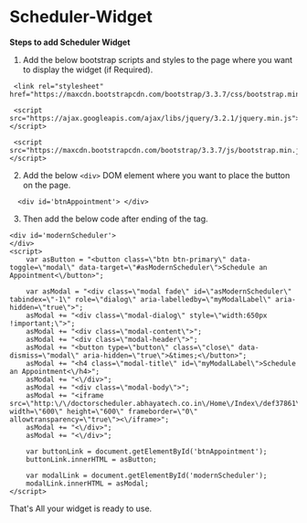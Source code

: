 # Scheduler-Widget
**Steps to add Scheduler Widget**

1. Add the below bootstrap scripts and styles to the page where you want to display the widget (if Required).
```
 <link rel="stylesheet" href="https://maxcdn.bootstrapcdn.com/bootstrap/3.3.7/css/bootstrap.min.css"> 
 
 <script src="https://ajax.googleapis.com/ajax/libs/jquery/3.2.1/jquery.min.js"></script> 
 
 <script src="https://maxcdn.bootstrapcdn.com/bootstrap/3.3.7/js/bootstrap.min.js"></script>
```

2. Add the below ```<div>``` DOM element where you want to place the button on the page.
```
  <div id='btnAppointment'> </div>
```

3. Then add the below code after ending of the </body> tag.
```
<div id='modernScheduler'>
</div>
<script>
    var asButton = "<button class=\"btn btn-primary\" data-toggle=\"modal\" data-target=\"#asModernScheduler\">Schedule an Appointment<\/button>";
    
    var asModal = "<div class=\"modal fade\" id=\"asModernScheduler\" tabindex=\"-1\" role=\"dialog\" aria-labelledby=\"myModalLabel\" aria-hidden=\"true\">";
    asModal += "<div class=\"modal-dialog\" style=\"width:650px !important;\">";
    asModal += "<div class=\"modal-content\">";
    asModal += "<div class=\"modal-header\">";
    asModal += "<button type=\"button\" class=\"close\" data-dismiss=\"modal\" aria-hidden=\"true\">&times;<\/button>";
    asModal += "<h4 class=\"modal-title\" id=\"myModalLabel\">Schedule an Appointment<\/h4>";
    asModal += "<\/div>";
    asModal += "<div class=\"modal-body\">";
    asModal += "<iframe src=\"http:\/\/doctorscheduler.abhayatech.co.in\/Home\/Index\/def37861\" width=\"600\" height=\"600\" frameborder=\"0\" allowtransparency=\"true\"><\/iframe>";
    asModal += "<\/div>";
    asModal += "<\/div>";

    var buttonLink = document.getElementById('btnAppointment');
    buttonLink.innerHTML = asButton;

    var modalLink = document.getElementById('modernScheduler');
    modalLink.innerHTML = asModal;
</script>

```
That's All your widget is ready to use.
